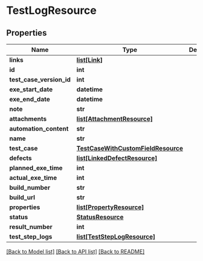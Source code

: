# TestLogResource

## Properties
Name | Type | Description | Notes
------------ | ------------- | ------------- | -------------
**links** | [**list[Link]**](Link.md) |  | [optional] 
**id** | **int** |  | [optional] 
**test_case_version_id** | **int** |  | [optional] 
**exe_start_date** | **datetime** |  | 
**exe_end_date** | **datetime** |  | 
**note** | **str** |  | [optional] 
**attachments** | [**list[AttachmentResource]**](AttachmentResource.md) |  | [optional] 
**automation_content** | **str** |  | [optional] 
**name** | **str** |  | [optional] 
**test_case** | [**TestCaseWithCustomFieldResource**](TestCaseWithCustomFieldResource.md) |  | [optional] 
**defects** | [**list[LinkedDefectResource]**](LinkedDefectResource.md) |  | [optional] 
**planned_exe_time** | **int** |  | [optional] 
**actual_exe_time** | **int** |  | [optional] 
**build_number** | **str** |  | [optional] 
**build_url** | **str** |  | [optional] 
**properties** | [**list[PropertyResource]**](PropertyResource.md) |  | [optional] 
**status** | [**StatusResource**](StatusResource.md) |  | 
**result_number** | **int** |  | [optional] 
**test_step_logs** | [**list[TestStepLogResource]**](TestStepLogResource.md) |  | [optional] 

[[Back to Model list]](../README.md#documentation-for-models) [[Back to API list]](../README.md#documentation-for-api-endpoints) [[Back to README]](../README.md)


